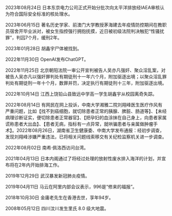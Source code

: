 2023年08月24日  日本东京电力公司正式开始分批次向太平洋排放经IAEA审核认为符合国际安全标准的核处理水。

2023年06月15日  著名历史学家、前澳门大学教授茅海建去年疫情防控期间在教职员宿舍开毕业派对，被女生指控强行拥抱抚摸，近日被初级法院判决触犯“性骚扰罪”，判囚7个月，缓刑2年。

2023年01月28日  胡鑫宇尸体被找到。

2022年11月30日  OpenAI发布ChatGPT。

2022年11月25日  北京朝阳法院一审公开宣判被告人吴亦凡强奸、聚众淫乱案，对被告人吴亦凡以强奸罪判处有期徒刑十一年六个月，附加驱逐出境；以聚众淫乱罪判处有期徒刑一年十个月，数罪并罚，决定执行有期徒刑十三年，附加驱逐出境。

2022年10月14日  江西上饶铅山县致远中学高一学生胡鑫宇从校园离奇失踪。

2022年08月14日  有网民在网上投诉，中南大学湘雅二院刘翔峰医生医疗作风有严重问题，比如【找不到癌细胞，就切除患者正常的胰腺、脾脏、肠道等】、【未经病理诊断证实，便切除患者正常器官】、【把孕妇的血涂抹在自己身上，向患者家属谎称患者大出血】、【患者无病，指标有一点异常，就哄骗患者与亲属做肿瘤手术】。2022年08月26日，湖南省卫生健康委、中南大学发布通报：经初步调查，发现刘翔峰涉嫌严重违法，已将相关问题线索移交有关纪检监察机关进一步调查。

2022年08月02日  南希·佩洛西访问台湾。

2021年04月13日  日本内阁通过了将经过处理的放射性废水排入海洋的计划，并宣布将在2年内开始排海工作。

2019年12月29日  武汉暴发新冠肺炎疫情。

2019年04月11日  马云在阿里内部会议表示，996是“修来的福报”。

2018年10月30日  金庸老先生在香港去世，享年94岁。

2008年05月12日  四川汶川发生里氏 8.0 级大地震。
